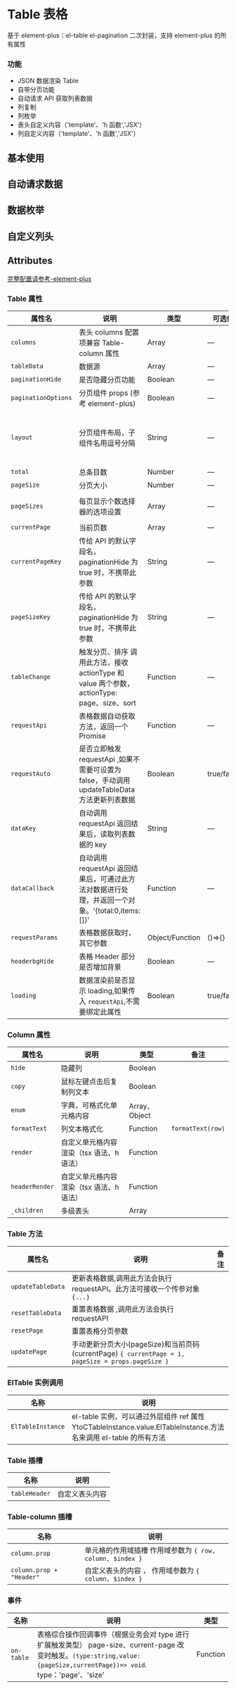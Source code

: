 # Table 表格

基于 element-plus：el-table el-pagination 二次封装，支持 element-plus 的所有属性

### 功能

- JSON 数据渲染 Table
- 自带分页功能
- 自动请求 API 获取列表数据
- 列复制
- 列枚举
- 表头自定义内容（'template'、'h 函数','JSX'）
- 列自定义内容（'template'、'h 函数','JSX'）

## 基本使用

<demo src="./basic.vue"></demo>

## 自动请求数据

<demo src="./request.vue"></demo>

## 数据枚举

<demo src="./enum.vue"></demo>

## 自定义列头

<demo src="./customColumnHeader.vue"></demo>

## Attributes

[完整配置请参考-element-plus](https://element-plus.org/zh-CN/component/table.html)

### Table 属性

| 属性名              | 说明                                                                                             | 类型            | 可选值     | 默认值                                    |
| ------------------- | ------------------------------------------------------------------------------------------------ | --------------- | ---------- | ----------------------------------------- |
| `columns`           | 表头 columns 配置项兼容 Table-column 属性                                                        | Array           | —          | []                                        |
| `tableData`         | 数据源                                                                                           | Array           | —          | []                                        |
| `paginationHide`    | 是否隐藏分页功能                                                                                 | Boolean         | —          | false                                     |
| `paginationOptions` | 分页组件 props (参考 element-plus)                                                               | Boolean         | —          | {}                                        |
| `layout`            | 分页组件布局，子组件名用逗号分隔                                                                 | String          | —          | "total, sizes, prev, pager, next, jumper" |
| `total`             | 总条目数                                                                                         | Number          | —          | 0                                         |
| `pageSize`          | 分页大小                                                                                         | Number          | —          | 10                                        |
| `pageSizes`         | 每页显示个数选择器的选项设置                                                                     | Array           | —          | [10, 30, 50, 100]                         |
| `currentPage`       | 当前页数                                                                                         | Array           | —          | 1                                         |
| `currentPageKey`    | 传给 API 的默认字段名，paginationHide 为 true 时，不携带此参数                                   | String          | —          | page                                      |
| `pageSizeKey`       | 传给 API 的默认字段名，paginationHide 为 true 时，不携带此参数                                   | String          | —          | size                                      |
| `tableChange`       | 触发分页、排序 调用此方法，接收 actionType 和 value 两个参数，actionType: page、size、sort       | Function        | —          |                                           |
| `requestApi`        | 表格数据自动获取方法，返回一个 Promise                                                           | Function        | —          |                                           |
| `requestAuto`       | 是否立即触发 requestApi ,如果不需要可设置为 false，手动调用 updateTableData 方法更新列表数据     | Boolean         | true/false | true                                      |
| `dataKey`           | 自动调用 requestApi 返回结果后，读取列表数据的 key                                               | String          | —          | items                                     |
| `dataCallback`      | 自动调用 requestApi 返回结果后，可通过此方法对数据进行处理，并返回一个对象。'{total:0,items:[]}' | Function        | —          | —                                         |
| `requestParams`     | 表格数据获取时，其它参数                                                                         | Object/Function | ()=>{}     | —                                         |
| `headerbgHide`      | 表格 Header 部分是否增加背景                                                                     | Boolean         | —          | —                                         |
| `loading`           | 数据渲染前是否显示 loading,如果传入 `requestApi`,不需要绑定此属性                                | Boolean         | true/false | false                                     |

### Column 属性

| 属性名         | 说明                                     | 类型          | 备注              |
| -------------- | ---------------------------------------- | ------------- | ----------------- |
| `hide`         | 隐藏列                                   | Boolean       |                   |
| `copy`         | 鼠标左键点击后复制列文本                 | Boolean       |                   |
| `enum`         | 字典，可格式化单元格内容                 | Array、Object |                   |
| `formatText`   | 列文本格式化                             | Function      | `formatText(row)` |
| `render`       | 自定义单元格内容渲染（tsx 语法、h 语法） | Function      |                   |
| `headerRender` | 自定义单元格内容渲染（tsx 语法、h 语法） | Function      |                   |
| `_children`    | 多级表头                                 | Array         |                   |

### Table 方法

| 属性名            | 说明                                                                                               | 备注 |
| ----------------- | -------------------------------------------------------------------------------------------------- | ---- |
| `updateTableData` | 更新表格数据,调用此方法会执行 requestAPI。此方法可接收一个传参对象 `{...}`                         |
| `resetTableData`  | 重置表格数据 ,调用此方法会执行 requestAPI                                                          |      |
| `resetPage`       | 重置表格分页参数                                                                                   |      |
| `updatePage`      | 手动更新分页大小(pageSize)和当前页码(currentPage) `{ currentPage = 1, pageSize = props.pageSize }` |      |

### ElTable 实例调用

| 名称              | 说明                                                                                                              |
| ----------------- | ----------------------------------------------------------------------------------------------------------------- |
| `ElTableInstance` | el-table 实例，可以通过外层组件 ref 属性 YtoCTableInstance.value.ElTableInstance.方法名来调用 el-table 的所有方法 |

### Table 插槽

| 名称          | 说明           |
| ------------- | -------------- |
| `tableHeader` | 自定义表头内容 |

### Table-column 插槽

| 名称                     | 说明                                                      |
| ------------------------ | --------------------------------------------------------- |
| `column.prop`            | 单元格的作用域插槽 作用域参数为 `{ row, column, $index }` |
| `column.prop + "Header"` | 自定义表头的内容 ， 作用域参数为 `{ column, $index }`     |

### 事件

| 名称       | 说明                                                                                                                                                                     | 类型     |
| ---------- | ------------------------------------------------------------------------------------------------------------------------------------------------------------------------ | -------- |
| `on-table` | 表格综合操作回调事件（根据业务会对 type 进行扩展触发类型） page-size、current-page 改变时触发。`(type:string,value:{pageSize,currentPage})=> void`. type：'page'、'size' | Function |
